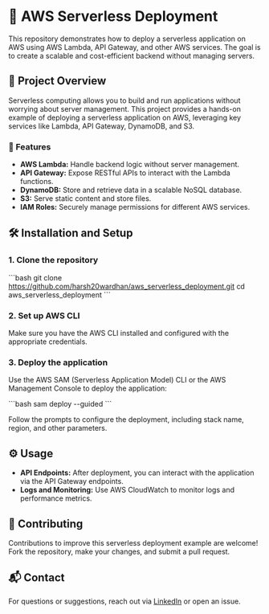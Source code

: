 
# 🚀 AWS Serverless Deployment

This repository demonstrates how to deploy a serverless application on AWS using AWS Lambda, API Gateway, and other AWS services. The goal is to create a scalable and cost-efficient backend without managing servers.

## 🌟 Project Overview

Serverless computing allows you to build and run applications without worrying about server management. This project provides a hands-on example of deploying a serverless application on AWS, leveraging key services like Lambda, API Gateway, DynamoDB, and S3.

### 🔧 Features

- **AWS Lambda:** Handle backend logic without server management.
- **API Gateway:** Expose RESTful APIs to interact with the Lambda functions.
- **DynamoDB:** Store and retrieve data in a scalable NoSQL database.
- **S3:** Serve static content and store files.
- **IAM Roles:** Securely manage permissions for different AWS services.

## 🛠️ Installation and Setup

### 1. Clone the repository

\`\`\`bash
git clone https://github.com/harsh20wardhan/aws_serverless_deployment.git
cd aws_serverless_deployment
\`\`\`

### 2. Set up AWS CLI

Make sure you have the AWS CLI installed and configured with the appropriate credentials.

### 3. Deploy the application

Use the AWS SAM (Serverless Application Model) CLI or the AWS Management Console to deploy the application:

\`\`\`bash
sam deploy --guided
\`\`\`

Follow the prompts to configure the deployment, including stack name, region, and other parameters.

## ⚙️ Usage

- **API Endpoints:** After deployment, you can interact with the application via the API Gateway endpoints.
- **Logs and Monitoring:** Use AWS CloudWatch to monitor logs and performance metrics.

## 🤝 Contributing

Contributions to improve this serverless deployment example are welcome! Fork the repository, make your changes, and submit a pull request.

## 📬 Contact

For questions or suggestions, reach out via [LinkedIn](https://www.linkedin.com/in/harshwardhan-songirkar-04a9791b7/) or open an issue.
